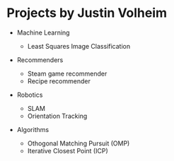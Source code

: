 # Projects by Justin Volheim

- Machine Learning
  
  - Least Squares Image Classification

- Recommenders
  - Steam game recommender
  - Recipe recommender


- Robotics
  - SLAM
  - Orientation Tracking
 
- Algorithms
  - Othogonal Matching Pursuit (OMP)
  - Iterative Closest Point (ICP)
